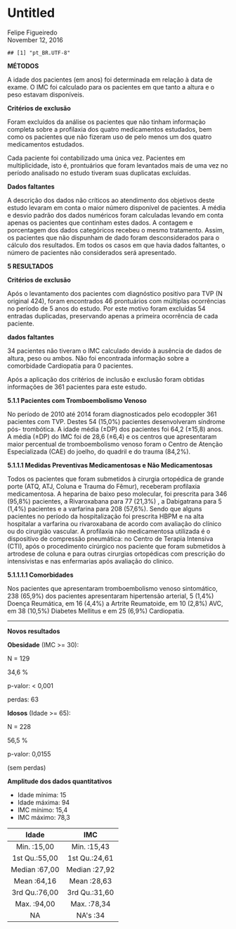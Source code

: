 # Untitled
Felipe Figueiredo  
November 12, 2016  




```
## [1] "pt_BR.UTF-8"
```







**MÉTODOS**

A idade dos pacientes (em anos) foi determinada em relação à data de exame. O IMC foi calculado para os pacientes em que tanto a altura e o peso estavam disponíveis.

**Critérios de exclusão**

Foram excluídos da análise os pacientes que não tinham informação completa sobre a profilaxia dos quatro medicamentos estudados, bem como os pacientes que não fizeram uso de pelo menos um dos quatro medicamentos estudados.

Cada paciente foi contabilizado uma única vez. Pacientes em multiplicidade, isto é, prontuários que foram levantados mais de uma vez no período analisado no estudo tiveram suas duplicatas excluídas.

**Dados faltantes**

A descrição dos dados não críticos ao atendimento dos objetivos deste estudo levaram em conta o maior número disponível de pacientes. A média e desvio padrão dos dados numéricos foram calculadas levando em conta apenas os pacientes que continham estes dados. A contagem e porcentagem dos dados categóricos recebeu o mesmo tratamento. Assim, os pacientes que não dispunham de dado foram desconsiderados para o cálculo dos resultados. Em todos os casos em que havia dados faltantes, o número de pacientes não considerados será apresentado.

**5 RESULTADOS**


**Critérios de exclusão**

Após o levantamento dos pacientes com diagnóstico positivo para TVP (N original 424), foram encontrados 46 prontuários com múltiplas ocorrências no período de 5 anos do estudo. Por este motivo foram excluídas 54 entradas duplicadas, preservando apenas a primeira ocorrência de cada paciente.

**dados faltantes**

34 pacientes não tiveram o IMC calculado devido à ausência de dados de altura, peso ou ambos. Não foi encontrada informação sobre a comorbidade Cardiopatia para 0 pacientes.


Após a aplicação dos critérios de inclusão e exclusão foram obtidas informações de 361 pacientes para este estudo.

**5.1.1 Pacientes com Tromboembolismo Venoso**

No período de 2010 até 2014 foram diagnosticados pelo ecodoppler 361 pacientes com TVP.  Destes 54 (15,0%) pacientes desenvolveram síndrome pós- trombótica. A idade média (&plusmn;DP) dos pacientes foi 64,2 (&plusmn;15,8) anos.  A média (&plusmn;DP) do IMC foi de 28,6 (&plusmn;6,4) e os centros que apresentaram maior percentual de tromboembolismo venoso foram o Centro de Atenção Especializada (CAE) do joelho, do quadril e do trauma (84,2%).

**5.1.1.1   Medidas Preventivas Medicamentosas e Não Medicamentosas**

Todos os pacientes que foram submetidos à cirurgia  ortopédica de grande porte (ATQ, ATJ, Coluna e Trauma do Fêmur), receberam profilaxia medicamentosa.  A heparina de baixo peso molecular, foi prescrita para 346 (95,8%) pacientes, a Rivaroxabana  para 77 (21,3%) , a Dabigatrana para 5 (1,4%) pacientes e a varfarina para 208 (57,6%).  Sendo que alguns pacientes no período da hospitalização  foi prescrita HBPM e na alta hospitalar a varfarina ou rivaroxabana de acordo com  avaliação  do clínico ou  do cirurgião vascular. A profilaxia não medicamentosa utilizada é o dispositivo de compressão pneumática: no Centro de Terapia Intensiva (CTI), após o procedimento cirúrgico nos paciente que foram submetidos à artrodese de coluna e para outras cirurgias ortopédicas com prescrição do intensivistas e nas enfermarias após avaliação do clinico.

**5.1.1.1.1   Comorbidades**
 
Nos pacientes que apresentaram tromboembolismo venoso sintomático, 238 (65,9%) dos pacientes apresentaram hipertensão arterial, 5 (1,4%) Doença Reumática, em 16 (4,4%) a Artrite Reumatoide, em 10 (2,8%) AVC, em 38 (10,5%) Diabetes Mellitus e em 25 (6,9%) Cardiopatia.

------------------------------------------------

**Novos resultados**



**Obesidade** (IMC >= 30):

N = 129

34,6 %

p-valor: < 0,001
<!-- 3,2020772\times 10^{-8} -->

perdas: 63

**Idosos** (Idade >= 65):

N = 228

56,5 %

p-valor: 0,0155

(sem perdas)

**Amplitude dos dados quantitativos**

- Idade mínima: 15
- Idade máxima: 94
- IMC mínimo: 15,4
- IMC máximo: 78,3



|     Idade     |      IMC      |
|:-------------:|:-------------:|
| Min.   :15,00 | Min.   :15,43 |
| 1st Qu.:55,00 | 1st Qu.:24,61 |
| Median :67,00 | Median :27,92 |
| Mean   :64,16 | Mean   :28,63 |
| 3rd Qu.:76,00 | 3rd Qu.:31,60 |
| Max.   :94,00 | Max.   :78,34 |
|      NA       |  NA's   :34   |


